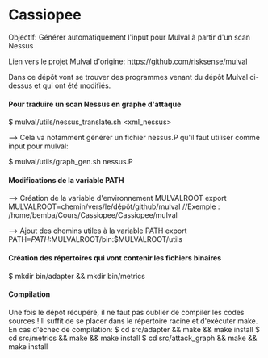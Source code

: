 # Cassiopee

Objectif: Générer automatiquement l'input pour Mulval à partir d'un scan Nessus

Lien vers le projet Mulval d'origine: https://github.com/risksense/mulval

Dans ce dépôt vont se trouver des programmes venant du dépôt Mulval ci-dessus et qui ont été modifiés.

#### Pour traduire un scan Nessus en graphe d'attaque

$ mulval/utils/nessus_translate.sh <xml_nessus>

--> Cela va notamment générer un fichier nessus.P qu'il faut utiliser comme input pour mulval:

$ mulval/utils/graph_gen.sh nessus.P

#### Modifications de la variable PATH

--> Création de la variable d'environnement MULVALROOT
export MULVALROOT=chemin/vers/le/dépôt/github/mulval		//Exemple : /home/bemba/Cours/Cassiopee/Cassiopee/mulval

--> Ajout des chemins utiles à la variable PATH
export PATH=$PATH:$MULVALROOT/bin:$MULVALROOT/utils

#### Création des répertoires qui vont contenir les fichiers binaires
$ mkdir bin/adapter && mkdir bin/metrics

#### Compilation

Une fois le dépôt récupéré, il ne faut pas oublier de compiler les codes sources ! Il suffit de se placer dans le répertoire racine et d'exécuter make. En cas d'échec de compilation:
$ cd src/adapter && make && make install
$ cd src/metrics && make && make install
$ cd src/attack_graph && make && make install